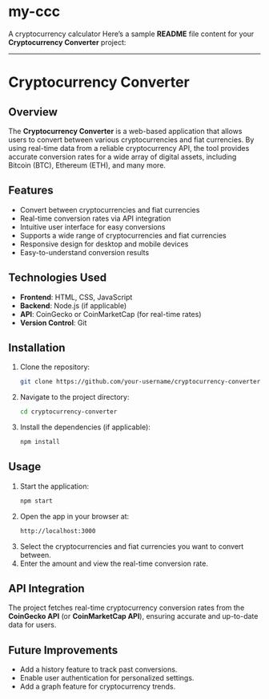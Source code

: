 # my-ccc
A cryptocurrency calculator
Here’s a sample **README** file content for your **Cryptocurrency Converter** project:

---

# Cryptocurrency Converter

## Overview

The **Cryptocurrency Converter** is a web-based application that allows users to convert between various cryptocurrencies and fiat currencies. By using real-time data from a reliable cryptocurrency API, the tool provides accurate conversion rates for a wide array of digital assets, including Bitcoin (BTC), Ethereum (ETH), and many more.

## Features

- Convert between cryptocurrencies and fiat currencies
- Real-time conversion rates via API integration
- Intuitive user interface for easy conversions
- Supports a wide range of cryptocurrencies and fiat currencies
- Responsive design for desktop and mobile devices
- Easy-to-understand conversion results

## Technologies Used

- **Frontend**: HTML, CSS, JavaScript
- **Backend**: Node.js (if applicable)
- **API**: CoinGecko or CoinMarketCap (for real-time rates)
- **Version Control**: Git

## Installation

1. Clone the repository:
   ```bash
   git clone https://github.com/your-username/cryptocurrency-converter.git
   ```
2. Navigate to the project directory:
   ```bash
   cd cryptocurrency-converter
   ```
3. Install the dependencies (if applicable):
   ```bash
   npm install
   ```

## Usage

1. Start the application:
   ```bash
   npm start
   ```
2. Open the app in your browser at:
   ```bash
   http://localhost:3000
   ```
3. Select the cryptocurrencies and fiat currencies you want to convert between.
4. Enter the amount and view the real-time conversion rate.

## API Integration

The project fetches real-time cryptocurrency conversion rates from the **CoinGecko API** (or **CoinMarketCap API**), ensuring accurate and up-to-date data for users.

## Future Improvements

- Add a history feature to track past conversions.
- Enable user authentication for personalized settings.
- Add a graph feature for cryptocurrency trends.

